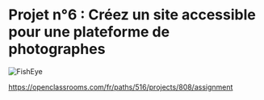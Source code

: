 # Projet n°6 : Créez un site accessible pour une plateforme de photographes

![FishEye](https://user.oc-static.com/upload/2022/10/14/16657380159236_Index%20%281%29.png)

https://openclassrooms.com/fr/paths/516/projects/808/assignment

